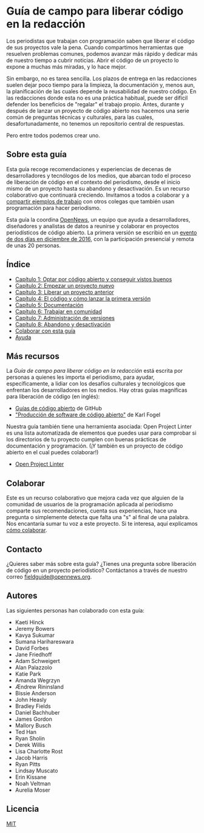 # Guía de campo para liberar código en la redacción

Los periodistas que trabajan con programación saben que liberar el código de sus proyectos vale la pena. Cuando compartimos herramientas que resuelven problemas comunes, podemos avanzar más rápido y dedicar más de nuestro tiempo a cubrir noticias. Abrir el código de un proyecto lo expone a muchas más miradas, y lo hace mejor.

Sin embargo, no es tarea sencilla. Los plazos de entrega en las redacciones suelen dejar poco tiempo para la limpieza, la documentación y, menos aun, la planificación de las cuales depende la reusabilidad de nuestro código. En las redacciones donde esta no es una práctica habitual, puede ser difícil defender los beneficios de "regalar" el trabajo propio. Antes, durante y después de lanzar un proyecto de código abierto nos hacemos una serie común de preguntas técnicas y culturales, para las cuales, desafortunadamente, no tenemos un repositorio central de respuestas.

Pero entre todos podemos crear uno.

## Sobre esta guía

Esta guía recoge recomendaciones y experiencias de decenas de desarrolladores y tecnólogos de los medios, que abarcan todo el proceso de liberación de código en el contexto del periodismo, desde el inicio mismo de un proyecto hasta su abandono y desactivación. Es un recurso colaborativo que continuará creciendo. Invitamos a todos a colaborar y a [compartir ejemplos de trabajo](docs/es/colaborar.md) con otros colegas que también usan programación para hacer periodismo.

Esta guía la coordina [OpenNews](https://opennews.org/), un equipo que ayuda a desarrolladores, diseñadores y analistas de datos a reunirse y colaborar en proyectos periodísticos de código abierto. La primera versión se escribió en un [evento de dos días en diciembre de 2016](https://source.opennews.org/articles/building-guide-open-sourcing-newsroom-code/), con la participación presencial y remota de unas 20 personas.

## Índice

* [Capítulo 1: Optar por código abierto y conseguir vistos buenos]()
* [Capítulo 2: Empezar un proyecto nuevo](docs/es/Capitulo02-Iniciar-proyecto-nuevo.md)
* [Capítulo 3: Liberar un proyecto anterior](docs/es/Capitulo03-Proyectos-anteriores.md)
* [Capítulo 4: El código y cómo lanzar la primera versión](docs/es/Capitulo04-Codigo-primera-version.md)
* [Capítulo 5: Documentación](docs/es/Capitulo05-Documentacion.md)
* [Capítulo 6: Trabajar en comunidad](docs/es/Capitulo06-Comunidad.md)
* [Capítulo 7: Administración de versiones](docs/es/Capitulo07-Versiones.md)
* [Capítulo 8: Abandono y desactivación](docs/es/Capitulo08-Abandono-desactivacion.md)
* [Colaborar con esta guía](docs/es/colaborar.md)
* [Ayuda](docs/es/ayuda.md)

## Más recursos

La *Guía de campo para liberar código en la redacción* está escrita por personas a quienes les importa el periodismo, para ayudar, específicamente, a lidiar con los desafíos culturales y tecnológicos que enfrentan los desarrolladores en los medios. Hay otras guías magníficas para liberación de código (en inglés):

* [Guías de código abierto](https://opensource.guide/) de GitHub
* ["Producción de software de código abierto"](http://producingoss.com/) de Karl Fogel

Nuestra guía también tiene una herramienta asociada: Open Project Linter es una lista automatizada de elementos que puedes usar para comprobar si los directorios de tu proyecto cumplen con buenas prácticas de documentación y programación. (¡Y también es un proyecto de código abierto en el cual puedes colaborar!)

* [Open Project Linter](https://github.com/OpenNewsLabs/open-project-linter)

## Colaborar

Este es un recurso colaborativo que mejora cada vez que alguien de la comunidad de usuarios de la programación aplicada al periodismo comparte sus recomendaciones, cuenta sus experiencias, hace una pregunta o simplemente detecta que falta una "s" al final de una palabra. Nos encantaría sumar tu voz a este proyecto. Si te interesa, aquí explicamos [cómo colaborar](docs/es/colaborar.md).

## Contacto

¿Quieres saber más sobre esta guía? ¿Tienes una pregunta sobre liberación de código en un proyecto periodístico? Contáctanos a través de nuestro correo [fieldguide@opennews.org](mailto:fieldguide@opennews.org).

## Autores

Las siguientes personas han colaborado con esta guía:

* Kaeti Hinck
* Jeremy Bowers
* Kavya Sukumar
* Sumana Harihareswara
* David Forbes
* Jane Friedhoff
* Adam Schweigert
* Alan Palazzolo
* Katie Park
* Amanda Wegrzyn
* Ændrew Rininsland
* Bissie Anderson
* John Heasly
* Bradley Fields
* Daniel Bachhuber
* James Gordon
* Mallory Busch
* Ted Han
* Ryan Sholin
* Derek Willis
* Lisa Charlotte Rost
* Jacob Harris
* Ryan Pitts
* Lindsay Muscato
* Erin Kissane
* Noah Veltman
* Aurelia Moser

## Licencia

[MIT](https://github.com/OpenNewsLabs/field-guide-open-source-newsroom/blob/master/LICENSE)

